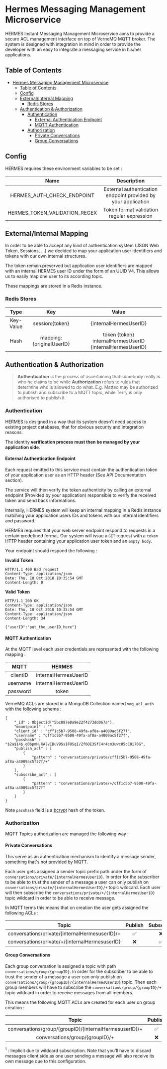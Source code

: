 # Hermes Messaging Management Microservice

HERMES Instant Messaging Management Microservice aims to provide a secure ACL management interface on top of VerneMQ MQTT broker.
The system is designed with integration in mind in order to provide the developer with an easy to integrate a messaging service in his/her applications.

## Table of Contents
- [Hermes Messaging Management Microservice](#hermes-messaging-management-microservice)
    - [Table of Contents](#table-of-contents)
    - [Config](#config)
    - [External/Internal Mapping](#externalinternal-mapping)
        - [Redis Stores](#redis-stores)
    - [Authentication & Authorization](#authentication--authorization)
        - [Authentication](#authentication)
            - [External Authentication Endpoint](#external-authentication-endpoint)
            - [MQTT Authentication](#mqtt-authentication)
        - [Authorization](#authorization)
            - [Private Conversations](#private-conversations)
            - [Group Conversations](#group-conversations)

## Config

HERMES requires these environment variables to be set :

|              Name             |                          Description                          |
|:-----------------------------:|:-------------------------------------------------------------:|
|   HERMES_AUTH_CHECK_ENDPOINT  | External authentication endpoint provided by your application |
| HERMES_TOKEN_VALIDATION_REGEX |           Token format validation regular expression          |

## External/Internal Mapping

In order to be able to accept any kind of authentication system (JSON Web Token, Sessions, ...) we decided to map your application
user identifiers and tokens with our own internal structures.

The token remain preserved but application user identifiers are mapped with an internal HERMES user ID
under the form of an UUID V4. This allows us to easily map one user to its according topic.

These mappings are stored in a Redis instance.

### Redis Stores

|    Type   |            Key           |                           Value                           |
|:---------:|:------------------------:|:---------------------------------------------------------:|
| Key-Value |      session:{token}     |                   {internalHermesUserID}                  |
|    Hash   | mapping:{originalUserID} | token {token} internalHermesUserID {internalHermesUserID} |

## Authentication  & Authorization

>**Authentication** is the process of ascertaining
> that somebody really is who he claims to be while
>**Authorization** refers to rules that determine 
>who is allowed to do what. E.g. Matteo may be 
>authorized to publish and subscribe to a MQTT topic, while Terry is only authorised to publish it.

### Authentication 

HERMES is designed in a way that its system doesn't need access to existing project databases, that for obvious security and integration reasons. 

The identity **verification process must then be managed by your application side**.

#### External Authentication Endpoint
Each request emitted to this service must contain the authentication token of your application user as an HTTP header (See API Documentation section). 

The service will then verify the token authenticity by calling an external endpoint (Provided by your application) responsible to verify the received token and send back informations. 

Internally, HERMES system will keep an internal mapping in a Redis instance matching your application users IDs and tokens with our internal identifiers and password.

HERMES requires that your web server endpoint respond to requests in a certain predefined format. Our system will issue a `GET` request with a `token` HTTP header containing your application user token and an `empty body`.

Your endpoint should respond the following :

**Invalid Token**

```
HTTP/1.1 400 Bad request
Content-Type: application/json
Date: Thu, 18 Oct 2018 10:35:54 GMT
Content-Length: 0
```

**Valid Token**

```
HTTP/1.1 200 OK
Content-Type: application/json
Date: Thu, 18 Oct 2018 10:35:54 GMT
Content-Type: application/json
Content-Length: 34

{"userID":"put_the_userID_here"}
```

#### MQTT Authentication

At the MQTT level each user credentials are represented with the following mapping :

|   MQTT   |        HERMES        |
|:--------:|:--------------------:|
| clientID | internalHermesUserID |
| username | internalHermesUserID |
| password |         token        |

VerneMQ ACLs are stored in a MongoDB Collection named `vmq_acl_auth` with the following schema : 

```
{
	"_id" : ObjectId("5bc897e0a9e22f4273dd067a"),
	"mountpoint" : "",
	"client_id" : "cff1c5b7-9508-49fa-af8a-a4009ac5f27f",
	"username" : "cff1c5b7-9508-49fa-af8a-a4009ac5f27f",
	"passhash" : "$2a$14$.q06pmH.XAlvIDuV9SsIFOSqI/Zf6OE3SfC4r4cm3uwc05cC0i70G",
	"publish_acl" : [
		{
			"pattern" : "conversations/private/cff1c5b7-9508-49fa-af8a-a4009ac5f27f/+"
		}
	],
	"subscribe_acl" : [
		{
			"pattern" : "conversations/private/+/cff1c5b7-9508-49fa-af8a-a4009ac5f27f"
		}
	]
}
```
Note `passhash` field is a [bcrypt](https://godoc.org/golang.org/x/crypto/bcrypt) hash of the token.

### Authorization

MQTT Topics authorization are managed the following way :

#### Private Conversations
This serve as an authentication mechanism to identify a message sender, something that's not provided by MQTT.

Each user gets assigned a sender topic prefix path under the form of `conversations/private/{internalHermesUserID}`. In order for the subscriber to be able to trust the sender of a message a user can only publish on `conversations/private/{internalHermesUserID}/+` topic wildcard. Each user will then subscribe the `conversations/private/+/{internalHermesUserID}` topic wildcard in order to be able to receive message. 

In MQTT terms this means that on creation the user gets assigned the following ACLs :

|              Topic                             | Publish | Subscribe |
|:----------------------------------------------:|:-------:|:---------:|
| conversations/private/{internalHermesuserID}/+ |    ✅    |     ❌    |
| conversations/private/+/{internalHermesuserID} |    ❌     |    ✅    |


#### Group Conversations

Each group conversation is assigned a topic with path `conversations/group/{groupID}`. In order for the subscriber to be able to trust the sender of a message a user can only publish on `conversations/group/{groupID}/{internalHermesUserID}` topic. Then each group members will have to subscribe the `conversations/group/{groupID}/+`  topic wildcard in order to receive messages from all members.

This means the following MQTT ACLs are created for each user on group creation :
  
|              Topic                                     | Publish | Subscribe            |
|:------------------------------------------------------:|:-------:|:--------------------:|
| conversations/group/{groupID}/{internalHermesuserID}/+ |    ✅    |     ✅ <sup>1</sup>   |
| conversations/group/{groupID}/+                        |    ❌     |    ✅               |

<sup>1</sup> : Implicit due to wildcard subscription. Note that you'll have to discard messages client side as one user sending a message will also receive its own message due to this configuration. 